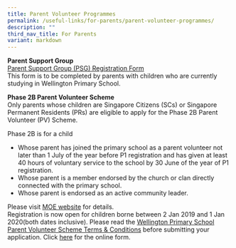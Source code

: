 ```yaml
---
title: Parent Volunteer Programmes
permalink: /useful-links/for-parents/parent-volunteer-programmes/
description: ""
third_nav_title: For Parents
variant: markdown
---
```

**Parent Support Group**<br>
[Parent Support Group (PSG) Registration Form](/files/Useful%20Links/Parent%20Volunteer/WTP%20PSG%20Registration%20Form_28Apr21.pdf) <br>
This form is to be completed by parents with children who are currently studying in Wellington Primary School. 

**Phase 2B Parent Volunteer Scheme**<br>
Only parents whose children are Singapore Citizens (SCs) or Singapore Permanent Residents (PRs) are eligible to apply for the Phase 2B Parent Volunteer (PV) Scheme.&nbsp;

Phase 2B is for a child<br>
*   Whose parent has joined the primary school as a parent volunteer not later than 1 July of the year before P1 registration and has given at least 40 hours of voluntary service to the school by 30 June of the year of P1 registration.
*   Whose parent is a member endorsed by the church or clan directly connected with the primary school.
*   Whose parent is endorsed as an active community leader.

Please visit [MOE website](https://www.moe.gov.sg/primary/p1-registration/registration-phases-key-dates?pt=2B)  for details.<br>
Registration is now open for children borne between 2 Jan 2019 and 1 Jan 2020(both dates inclusive). Please read the [Wellington Primary School Parent Volunteer Scheme Terms &amp; Conditions](/files/Useful%20Links/WTP_2B_Parent_Volunteer_Scheme_T_C_0424.pdf) before submitting your application. Click [here](https://form.gov.sg/63d322918de0970012ab238f) for the online form.